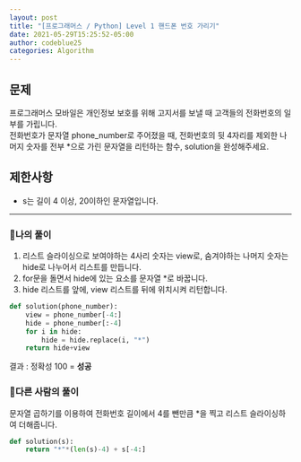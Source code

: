 ```yaml
---
layout: post
title: "[프로그래머스 / Python] Level 1 핸드폰 번호 가리기"
date: 2021-05-29T15:25:52-05:00
author: codeblue25
categories: Algorithm
---
```


<h2>문제</h2>

프로그래머스 모바일은 개인정보 보호를 위해 고지서를 보낼 때 고객들의 전화번호의 일부를 가립니다.<br />
전화번호가 문자열 phone_number로 주어졌을 때, 전화번호의 뒷 4자리를 제외한 나머지 숫자를 전부 \*으로 가린 문자열을 리턴하는 함수, solution을 완성해주세요.

<h2>제한사항</h2>

- s는 길이 4 이상, 20이하인 문자열입니다.

---

<h3>🔹나의 풀이</h3>

1. 리스트 슬라이싱으로 보여야하는 4사리 숫자는 view로, 숨겨야하는 나머지 숫자는 hide로 나누어서 리스트를 만듭니다.
2. for문을 돌면서 hide에 있는 요소를 문자열 \*로 바꿉니다.
3. hide 리스트를 앞에, view 리스트를 뒤에 위치시켜 리턴합니다.

```python
def solution(phone_number):
    view = phone_number[-4:]
    hide = phone_number[:-4]
    for i in hide:
        hide = hide.replace(i, "*")
    return hide+view
```

결과 : 정확성 100 = **성공**<br/>

<h3>🔸다른 사람의 풀이</h3>

문자열 곱하기를 이용하여 전화번호 길이에서 4를 뺀만큼 \*을 찍고 리스트 슬라이싱하여 더해줍니다.

```python
def solution(s):
    return "*"*(len(s)-4) + s[-4:]
```
